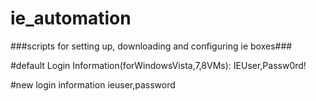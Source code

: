 ie_automation
=============

###scripts for setting up, downloading and configuring ie boxes###

#default Login Information(forWindowsVista,7,8VMs):
IEUser,Passw0rd!                    


#new login information
ieuser,password
